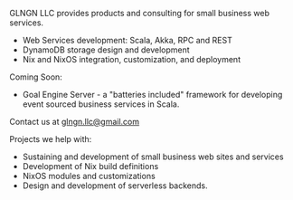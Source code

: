 GLNGN LLC provides products and consulting for small business web services.

* Web Services development: Scala, Akka, RPC and REST
* DynamoDB storage design and development
* Nix and NixOS integration, customization, and deployment

Coming Soon:

* Goal Engine Server - a "batteries included" framework for developing event sourced business services in Scala.

Contact us at <a href="mailto:glngn.llc@gmail.com" target="_blank">glngn.llc@gmail.com</a>

Projects we help with:

* Sustaining and development of small business web sites and services
* Development of Nix build definitions
* NixOS modules and customizations
* Design and development of serverless backends.
